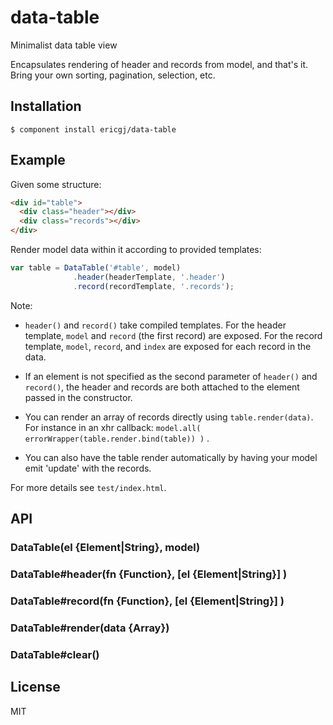 
# data-table

  Minimalist data table view

  Encapsulates rendering of header and records from model, and that's it.
  Bring your own sorting, pagination, selection, etc.
  
## Installation

    $ component install ericgj/data-table

## Example

Given some structure:
```html
<div id="table">
  <div class="header"></div>
  <div class="records"></div>
</div>
```

Render model data within it according to provided templates:
```javascript
var table = DataTable('#table', model)
              .header(headerTemplate, '.header')
              .record(recordTemplate, '.records');

```

Note:

- `header()` and `record()` take compiled templates.
For the header template, `model` and `record` (the first record) are exposed.
For the record template, `model`, `record`, and `index` are exposed for each
record in the data.

- If an element is not specified as the second parameter of `header()` and 
`record()`, the header and records are both attached to the element passed
in the constructor.

- You can render an array of records directly using `table.render(data)`. 
For instance in an xhr callback: `model.all( errorWrapper(table.render.bind(table)) )` .

- You can also have the table render automatically by having your model emit
'update' with the records.

For more details see `test/index.html`.


## API

### DataTable(el {Element|String}, model)

### DataTable#header(fn {Function}, [el {Element|String}] )

### DataTable#record(fn {Function}, [el {Element|String}] )

### DataTable#render(data {Array}) 

### DataTable#clear()


## License

  MIT
